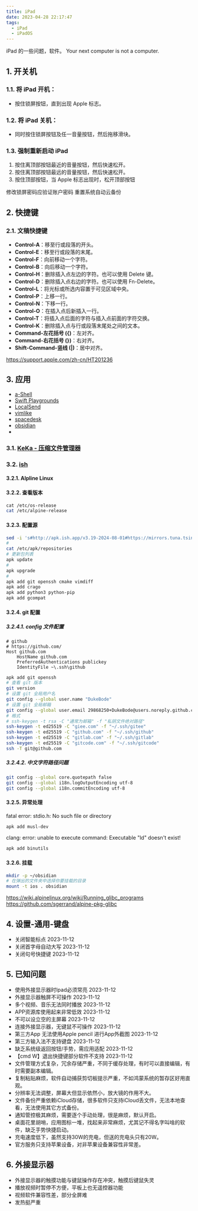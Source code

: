 ```yaml
---
title: iPad
date: 2023-04-28 22:17:47
tags: 
  - iPad 
  - iPadOS
---
```


iPad 的一些问题，软件。
Your next computer is not a computer.

<!-- more -->

## 1. 开关机
### 1.1. 将 iPad 开机：
- 按住锁屏按钮，直到出现 Apple 标志。
### 1.2. 将 iPad 关机：
- 同时按住锁屏按钮及任一音量按钮，然后拖移滑块。
### 1.3. 强制重新启动 iPad

1. 按住离顶部按钮最近的音量按钮，然后快速松开。
2. 按住离顶部按钮最远的音量按钮，然后快速松开。
3. 按住顶部按钮，当 Apple 标志出现时，松开顶部按钮

修改锁屏密码应验证账户密码
重置系统自动云备份

## 2. 快捷键

### 2.1. 文稿快捷键

- **Control-A**：移至行或段落的开头。
- **Control-E**：移至行或段落的末尾。
- **Control-F**：向前移动一个字符。
- **Control-B**：向后移动一个字符。
- **Control-H**：删除插入点左边的字符。也可以使用 Delete 键。
- **Control-D**：删除插入点右边的字符。也可以使用 Fn-Delete。
- **Control-L**：将光标或所选内容置于可见区域中央。
- **Control-P**：上移一行。
- **Control-N**：下移一行。
- **Control-O**：在插入点后新插入一行。
- **Control-T**：将插入点后面的字符与插入点前面的字符交换。
- **Control-K**：删除插入点与行或段落末尾处之间的文本。
- **Command-左花括号 ({)**：左对齐。
- **Command-右花括号 (})**：右对齐。
- **Shift-Command-竖线 (|)**：居中对齐。

https://support.apple.com/zh-cn/HT201236

## 3. 应用

- [a-Shell](https://apps.apple.com/cn/app/a-shell/id1473805438)
- [Swift Playgrounds](https://apps.apple.com/cn/app/swift-playgrounds/id908519492)
- [LocalSend](https://apps.apple.com/cn/app/localsend/id1661733229)
- [vimlike](https://apps.apple.com/cn/app/vimlike/id1584519802)
- [spacedesk](https://apps.apple.com/cn/app/spacedesk-multi-monitor-app/id1069217220)
- [obsidian](https://apps.apple.com/cn/app/obsidian-connected-notes/id1557175442)
- 
### 3.1. [KeKa - 压缩文件管理器](https://apps.apple.com/cn/app/keka-%E5%8E%8B%E7%BC%A9%E6%96%87%E4%BB%B6%E7%AE%A1%E7%90%86%E5%99%A8/id6443677513)

### 3.2. [ish](https://apps.apple.com/cn/app/ish-shell/id1436902243)
#### 3.2.1. Alpline Linux

#### 3.2.2. 查看版本

```sh
cat /etc/os-release
cat /etc/alpine-release
```

#### 3.2.3. 配置源
```sh
sed -i 's#http://apk.ish.app/v3.19-2024-08-01#https://mirrors.tuna.tsinghua.edu.cn/alpine/v3.19#g' /etc/apk/repositories
# 
cat /etc/apk/repositories
# 更新包列表
apk update
# 
apk upgrade
# 
apk add git openssh cmake vimdiff
apk add crago
apk add python3 python-pip
apk add gcompat
```
#### 3.2.4. git 配置

##### 3.2.4.1. config 文件配置

```config
# github
# https://github.com/
Host github.com
    HostName github.com
    PreferredAuthentications publickey
    IdentityFile ~\.ssh\github
```

```sh
apk add git openssh
# 查看 git 版本
git version
# 设置 git 全局用户名
git config --global user.name "DukeBode"
# 设置 git 全局邮箱
git config --global user.email 29868250+DukeBode@users.noreply.github.com
# 格式 
# ssh-keygen -t rsa -C "通常为邮箱" -f "私钥文件绝对路径"
ssh-keygen -t ed25519 -C "giee.com" -f "~/.ssh/gitee"
ssh-keygen -t ed25519 -C "github.com" -f "~/.ssh/github"
ssh-keygen -t ed25519 -C "gitlab.com" -f "~/.ssh/gitlab"
ssh-keygen -t ed25519 -C "gitcode.com" -f "~/.ssh/gitcode"
ssh -T git@github.com
```

##### 3.2.4.2. 中文字符路径问题

```sh
git config --global core.quotepath false 
git config --global i18n.logOutputEncoding utf-8 
git config --global i18n.commitEncoding utf-8
```

#### 3.2.5. 异常处理

fatal error: stdio.h: No such file or directory
```sh
apk add musl-dev
```

clang: error: unable to execute command: Executable "ld" doesn't exist!
```sh
apk add binutils
```

#### 3.2.6. 挂载

```sh
mkdir -p ~/obsidian
# 在弹出的文件夹中选择你要挂载的目录
mount -t ios . obsidian
```

https://wiki.alpinelinux.org/wiki/Running_glibc_programs
https://github.com/sgerrand/alpine-pkg-glibc

## 4. 设置-通用-键盘

- 关闭智能标点 2023-11-12
- 关闭首字母自动大写 2023-11-12
- 关闭句号快捷键 2023-11-12 

## 5. 已知问题

-  使用外接显示器时Ipad必须常亮 2023-11-12
- 外接显示器触屏不可操作 2023-11-12
- 多个视频、音乐无法同时播放 2023-11-12
- APP资源库使用起来非常低效 2023-11-12
- 不可以设立空的主屏幕 2023-11-12
- 连接外接显示器，无键鼠不可操作 2023-11-12
- 第三方App 无法使用Apple pencil 进行App外截图 2023-11-12
- 第三方输入法不支持键盘 2023-11-12
- 缺乏系统级返回按钮/手势，需应用适配 2023-11-12
- 【cmd W】退出快捷键部分软件不支持 2023-11-12
- 文件管理方式复杂，冗余存储严重，不同于缓存处理，有时可以直接编辑，有时需要副本编辑。
- 复制粘贴麻烦，软件自动捕获剪切板提示严重，不如鸿蒙系统的暂存区好用直观。
- 分辨率无法调整，屏幕大但显示依然小，放大镜的作用不大。
- 文件备份严重依赖iCloud存储，很多软件只支持iCloud丢文件，无法本地查看，无法使用其它方式备份。
- 通知管控极其麻烦，需要逐个手动处理，很是麻烦，默认开启。
- 桌面花里胡哨，应用图标一堆，找起来非常麻烦，尤其记不得名字叫啥的软件，缺乏手势快捷启动。
- 充电速度低下，虽然支持30W的充电，但送的充电头只有20W。
- 官方服务只支持苹果设备，对非苹果设备兼容性非常差。

## 6. 外接显示器

- 外接显示器的触摸功能与键鼠操作存在冲突，触摸后键鼠失灵
- 播放视频时暂停不方便，平板上也无遥控器功能
- 视频软件兼容性差，部分全屏难
- 发热挺严重
